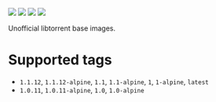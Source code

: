 [![](https://images.microbadger.com/badges/version/emmercm/libtorrent:1.1.12.svg)](https://hub.docker.com/r/emmercm/libtorrent)
[![](https://images.microbadger.com/badges/image/emmercm/libtorrent:1.1.12.svg)](https://hub.docker.com/r/emmercm/libtorrent)
[![](https://badgen.net/circleci/github/emmercm/docker-libtorrent/master?icon=circleci)](https://github.com/emmercm/docker-libtorrent)
[![](https://badgen.net/github/license/emmercm/docker-libtorrent?color=grey)](https://github.com/emmercm/docker-libtorrent/blob/master/LICENSE)

Unofficial libtorrent base images.

# Supported tags

- `1.1.12`, `1.1.12-alpine`, `1.1`, `1.1-alpine`, `1`, `1-alpine`, `latest`
- `1.0.11`, `1.0.11-alpine`, `1.0`, `1.0-alpine`
